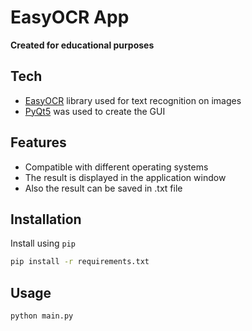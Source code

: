 # EasyOCR App

**Created for educational purposes**

## Tech

- [EasyOCR] library used for text recognition on images
- [PyQt5] was used to create the GUI

## Features

- Compatible with different operating systems
- The result is displayed in the application window
- Also the result can be saved in .txt file

## Installation

Install using `pip`

``` bash
pip install -r requirements.txt
```

## Usage

``` bash
python main.py
```






[EasyOCR]: https://github.com/JaidedAI/EasyOCR
[PyQt5]: https://www.riverbankcomputing.com/software/pyqt/